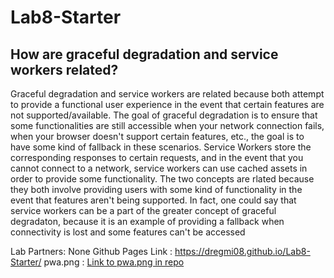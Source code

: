 # Lab8-Starter
## How are graceful degradation and service workers related?
Graceful degradation and service workers are related because both attempt to provide a functional user experience in the event that certain features are not supported/available. 
The goal of graceful degradation is to ensure that some functionalities are still accessible when your network connection fails, when your browser doesn't support certain features, 
etc., the goal is to have some kind of fallback in these scenarios. Service Workers store the corresponding responses to certain requests, and in the event that you cannot connect to 
a network, service workers can use cached assets in order to provide some functionality. The two concepts are rlated because they both involve providing users with some kind of 
functionality in the event that features aren't being supported. In fact, one could say that service workers can be a part of the greater concept of graceful degradaton, because 
it is an example of providing a fallback when connectivity is lost and some features can't be accessed



Lab Partners: None
Github Pages Link : https://dregmi08.github.io/Lab8-Starter/
pwa.png : [Link to pwa.png in repo](./pwa.png)
